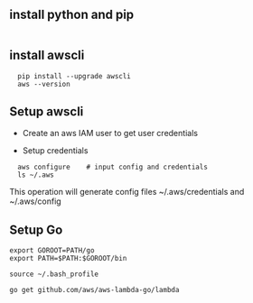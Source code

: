 ## install python and pip
```

```

## install awscli
```
  pip install --upgrade awscli
  aws --version
```


## Setup awscli
- Create an aws IAM user to get user credentials

- Setup credentials
```
  aws configure    # input config and credentials
  ls ~/.aws
```
This operation will generate config files ~/.aws/credentials and ~/.aws/config


## Setup Go
```
export GOROOT=PATH/go
export PATH=$PATH:$GOROOT/bin

source ~/.bash_profile

go get github.com/aws/aws-lambda-go/lambda
```